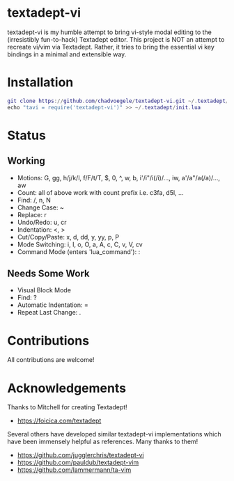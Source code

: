 # textadept-vi
textadept-vi is my humble attempt to bring vi-style modal editing to the (irresistibly fun-to-hack) Textadept editor. This project is NOT an attempt to recreate vi/vim via Textadept. Rather, it tries to bring the essential vi key bindings in a minimal and extensible way.

# Installation
```lua
git clone https://github.com/chadvoegele/textadept-vi.git ~/.textadept/modules/textadept-vi
echo "tavi = require('textadept-vi')" >> ~/.textadept/init.lua
```

# Status
## Working
* Motions: G, gg, h/j/k/l, f/F/t/T, $, 0, ^, w, b, i'/i"/i(/i)/..., iw, a'/a"/a(/a)/..., aw
* Count: all of above work with count prefix i.e. c3fa, d5l, ...
* Find: /, n, N
* Change Case: ~
* Replace: r
* Undo/Redo: u, cr
* Indentation: <, >
* Cut/Copy/Paste: x, d, dd,  y, yy, p, P
* Mode Switching: i, I, o, O, a, A, c, C, v, V, cv
* Command Mode (enters 'lua_command'): :

## Needs Some Work
* Visual Block Mode
* Find: ?
* Automatic Indentation: =
* Repeat Last Change: .

# Contributions
All contributions are welcome!

# Acknowledgements
Thanks to Mitchell for creating Textadept!
* https://foicica.com/textadept

Several others have developed similar textadept-vi implementations which have been immensely helpful as references. Many thanks to them!
* https://github.com/jugglerchris/textadept-vi
* https://github.com/pauldub/textadept-vim
* https://github.com/lammermann/ta-vim
